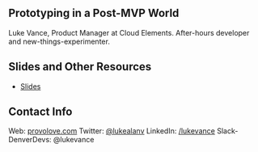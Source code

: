 ## Prototyping in a Post-MVP World 

Luke Vance, Product Manager at Cloud Elements. After-hours developer and new-things-experimenter.

## Slides and Other Resources

* [Slides](https://lukevance.s3-us-west-1.amazonaws.com/prototyping-in-a-post-mvp-world.pdf)

## Contact Info

Web: [provolove.com](https://www.provolove.com)
Twitter: [@lukealanv](https://twitter.com/lukealanv)
LinkedIn: [/lukevance](https://www.linkedin.com/in/lukevance)
Slack-DenverDevs: @lukevance